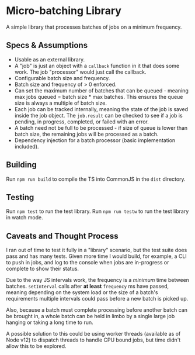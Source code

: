 # Micro-batching Library

A simple library that processes batches of jobs on a minimum frequency.

## Specs & Assumptions

- Usable as an external library.
- A "job" is just an object with a `callback` function in it that does some work. The job "processor" would just call the callback.
- Configurable batch size and frequency.
- Batch size and frequency of > 0 enforced.
- Can set the maximum number of batches that can be queued - meaning max jobs queued = batch size * max batches. This ensures the queue size is always a multiple of batch size.
- Each job can be tracked internally, meaning the state of the job is saved inside the job object. The `job.result` can be checked to see if a job is pending, in progress, completed, or failed with an error.
- A batch need not be full to be processed - if size of queue is lower than batch size, the remaining jobs will be processed as a batch.
- Dependency injection for a batch processor (basic implementation included).

## Building

Run `npm run build` to compile the TS into CommonJS in the `dist` directory.

## Testing

Run `npm test` to run the test library. Run `npm run testw` to run the test library in watch mode.

## Caveats and Thought Process

I ran out of time to test it fully in a "library" scenario, but the test suite does pass and has many tests. Given more time I would build, for example, a CLI to push in jobs, and log to the console when jobs are in-progress or complete to show their status.

Due to the way JS intervals work, the frequency is a *minimum* time between batches. `setInterval` calls after **at least** `frequency` ms have passed, meaning depending on the system load or the size of a batch's requirements multiple intervals could pass before a new batch is picked up.

Also, because a batch must complete processing before another batch can be brought in, a whole batch can be held in limbo by a single large job hanging or taking a long time to run.

A possible solution to this could be using worker threads (available as of Node v12) to dispatch threads to handle CPU bound jobs, but time didn't allow this to be explored.